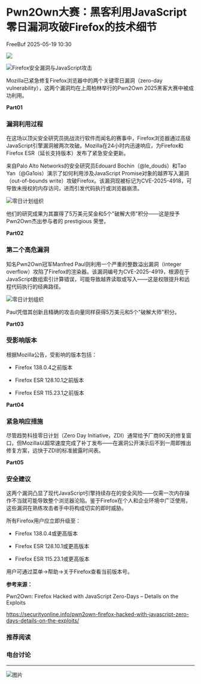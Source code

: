 #  Pwn2Own大赛：黑客利用JavaScript零日漏洞攻破Firefox的技术细节   
 FreeBuf   2025-05-19 10:30  
  
![](https://mmbiz.qpic.cn/mmbiz_gif/qq5rfBadR38jUokdlWSNlAjmEsO1rzv3srXShFRuTKBGDwkj4gvYy34iajd6zQiaKl77Wsy9mjC0xBCRg0YgDIWg/640?wx_fmt=gif "")  
  
  
![Firefox安全漏洞与JavaScript攻击](https://mmbiz.qpic.cn/mmbiz_jpg/qq5rfBadR3ibOlTs9PicI6y5kfyrMUicr6NtjunudFvxdm6MK37XZPDAiacD3eQy66de0QM6uia23zb5W9fJJz6pibCw/640?wx_fmt=jpeg&from=appmsg "")  
  
  
Mozilla已紧急修复Firefox浏览器中的两个关键零日漏洞（zero-day vulnerability），这两个漏洞均在上周柏林举行的Pwn2Own 2025黑客大赛中被成功利用。  
  
  
**Part01**  
### 漏洞利用过程  
  
  
在这场以顶尖安全研究员挑战流行软件而闻名的赛事中，Firefox浏览器通过高级JavaScript引擎漏洞被两次攻破。Mozilla在24小时内迅速响应，为Firefox和Firefox ESR（延长支持版本）发布了紧急安全更新。  
  
  
来自Palo Alto Networks的安全研究员Edouard Bochin（@le_douds）和Tao Yan（@Ga1ois）演示了如何利用涉及JavaScript Promise对象的越界写入漏洞（out-of-bounds write）攻破Firefox。该漏洞现被标记为CVE-2025-4918，可导致未授权的内存访问，进而引发代码执行或浏览器崩溃。  
  
  
![零日计划组织](https://mmbiz.qpic.cn/mmbiz_jpg/qq5rfBadR3ibOlTs9PicI6y5kfyrMUicr6NXmKOzSnLvHv4EQFVWyuGSR0Lp3FaTMQMZsOiccs1AYxrUWV187X6IUQ/640?wx_fmt=jpeg&from=appmsg "")  
  
  
他们的研究成果为其赢得了5万美元奖金和5个"破解大师"积分——这是授予Pwn2Own杰出参与者的 prestigious 荣誉。  
  
  
**Part02**  
### 第二个高危漏洞  
  
  
知名Pwn2Own冠军Manfred Paul则利用一个严重的整数溢出漏洞（integer overflow）攻陷了Firefox的渲染器。该漏洞编号为CVE-2025-4919，根源在于JavaScript数组索引计算错误，可能导致越界读取或写入——这是权限提升和远程代码执行的经典路径。  
  
  
![零日计划组织](https://mmbiz.qpic.cn/mmbiz_jpg/qq5rfBadR3ibOlTs9PicI6y5kfyrMUicr6Nb1pBqrfve9RVMTCK2y05Ix2Xu5JQOjfQogbBYRDbAHAqFbUDCAGwTA/640?wx_fmt=jpeg&from=appmsg "")  
  
  
Paul凭借其创新且精确的攻击向量同样获得5万美元和5个"破解大师"积分。  
  
  
**Part03**  
### 受影响版本  
  
  
根据Mozilla公告，受影响的版本包括：  
  
- Firefox 138.0.4之前版本  
  
- Firefox ESR 128.10.1之前版本  
  
- Firefox ESR 115.23.1之前版本  
  
**Part04**  
### 紧急响应措施  
  
  
尽管趋势科技零日计划（Zero Day Initiative，ZDI）通常给予厂商90天的修复窗口，但Mozilla以超常速度完成了补丁发布——在漏洞公开演示后不到一周即推出修复方案，远快于ZDI的标准披露时间表。  
  
  
**Part05**  
### 安全建议  
  
  
这两个漏洞凸显了现代JavaScript引擎持续存在的安全风险——仅需一次内存操作不当就可能导致整个浏览器沦陷。鉴于Firefox在个人和企业环境中广泛使用，这些漏洞在熟练攻击者手中将构成切实的即时威胁。  
  
  
所有Firefox用户应立即升级至：  
  
- Firefox 138.0.4或更高版本  
  
- Firefox ESR 128.10.1或更高版本  
  
- Firefox ESR 115.23.1或更高版本  
  
用户可通过菜单→帮助→关于Firefox查看当前版本号。  
  
  
**参考来源：**  
  
Pwn2Own: Firefox Hacked with JavaScript Zero-Days – Details on the Exploits  
  
https://securityonline.info/pwn2own-firefox-hacked-with-javascript-zero-days-details-on-the-exploits/  
  
  
###   
###   
###   
### 推荐阅读  
  
[](https://mp.weixin.qq.com/s?__biz=MjM5NjA0NjgyMA==&mid=2651320917&idx=3&sn=7dc05cb9d3ab151bf6da222ec282fb34&scene=21#wechat_redirect)  
  
### 电台讨论  
  
****  
  
![图片](https://mmbiz.qpic.cn/mmbiz_gif/qq5rfBadR3icF8RMnJbsqatMibR6OicVrUDaz0fyxNtBDpPlLfibJZILzHQcwaKkb4ia57xAShIJfQ54HjOG1oPXBew/640?wx_fmt=gif&wxfrom=5&wx_lazy=1&tp=webp "")  
  
